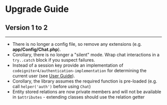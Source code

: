 # Upgrade Guide

## Version 1 to 2
***

* There is no longer a config file, so remove any extensions (e.g. **app/Config/Chat.php**).
* Corollary, there is no longer a "silent" mode. Wrap chat interactions in a `try..catch` block if you suspect failures.
* Instead of a session key provide an implementation of `codeigniter4/authentication-implementation` for determining the current user (see [User Guide](https://codeigniter4.github.io/CodeIgniter4/extending/authentication.html)).
* Corollary, the library assumes the required function is pre-loaded (e.g. call `helper('auth')` before using `Chat`)
* Entity stored relations are now private members and will not be available in `$attributes` - extending classes should use the relation getter
